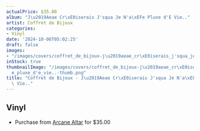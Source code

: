 ```yaml
---
actualPrice: $35.00
album: "J\u2019Aeae Cr\xE0iserais J'squa Je N'a\xEFe Pluxe d'E Vie.."
artist: Coffret de Bijoux
categories:
- Vinyl
date: '2024-10-06T05:02:25'
draft: false
images:
- "/images/covers/coffret_de_bijoux-j\u2019aeae_cr\xE0iserais_j'squa_je_n'a\xEFe_pluxe_d'e_vie...png"
inStock: true
thumbnailImage: "/images/covers/coffret_de_bijoux-j\u2019aeae_cr\xE0iserais_j'squa_je_n'a\xEF\
  e_pluxe_d'e_vie..-thumb.png"
title: "Coffret de Bijoux - J\u2019Aeae Cr\xE0iserais J'squa Je N'a\xEFe Pluxe d'E\
  \ Vie.."
---
```


## Vinyl
* Purchase from [Arcane Altar](https://arcanealtar.bigcartel.com/product/coffret-de-bijoux-j-aeae-craiserais-j-squa-je-n-aie-pluxe-d-e-vie-12-lp) for $35.00
